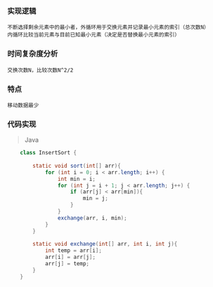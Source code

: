 ### 实现逻辑

    不断选择剩余元素中的最小者，外循环用于交换元素并记录最小元素的索引（总次数N）
    内循环比较当前元素与目前已知最小元素（决定是否替换最小元素的索引）
    
### 时间复杂度分析

    交换次数N，比较次数N^2/2
    
### 特点

    移动数据最少
    
### 代码实现

> Java

```java
    class InsertSort {
    
        static void sort(int[] arr){
            for (int i = 0; i < arr.length; i++) {
                int min = i;
                for (int j = i + 1; j < arr.length; j++) {
                    if (arr[j] < arr[min]){
                        min = j;
                    }
                }
                exchange(arr, i, min);
            }
        }
    
        static void exchange(int[] arr, int i, int j){
            int temp = arr[i];
            arr[i] = arr[j];
            arr[j] = temp;
        }
    }
```    